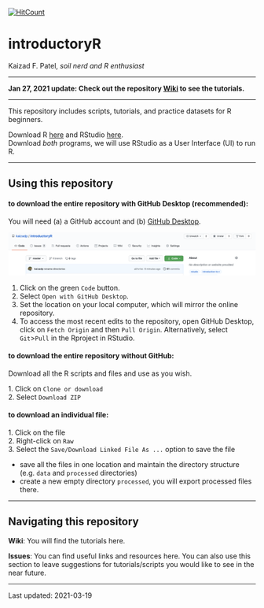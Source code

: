 [![HitCount](http://hits.dwyl.com/kaizadp/introductoryR.svg)](http://hits.dwyl.com/kaizadp/introductoryR)

introductoryR
================
Kaizad F. Patel, *soil nerd and R enthusiast*

-----

**Jan 27, 2021 update: Check out the repository [Wiki](https://github.com/kaizadp/introductoryR/wiki) to see the tutorials.**


-----

This repository includes scripts, tutorials,  and practice datasets for R beginners. 

Download R [here](https://www.r-project.org) and RStudio
[here](https://rstudio.com).  
Download *both* programs, we will use RStudio as a User Interface (UI)
to run R.

-----

## Using this repository  

#### to download the entire repository with GitHub Desktop (recommended):
You will need (a) a GitHub account and (b) [GitHub Desktop](https://desktop.github.com). 

![repo](images/readme/repo_layout.png)

1. Click on the green `Code` button.  
1. Select `Open with GitHub Desktop`.   
1. Set the location on your local computer, which will mirror the online repository.
1. To access the most recent edits to the repository, open GitHub Desktop, click on `Fetch Origin` and then `Pull Origin`. Alternatively, select `Git`>`Pull` in the Rproject in RStudio.

#### to download the entire repository without GitHub:
Download all the R scripts and files and use as you wish.

1\. Click on `Clone or download`  
2\. Select `Download ZIP`

#### to download an individual file:
1\. Click on the file  
2\. Right-click on `Raw`  
3\. Select the `Save/Download Linked File As ...` option to save the file

  - save all the files in one location and maintain the directory
    structure (e.g. `data` and `processed` directories)  
  - create a new empty directory `processed`, you will export processed
    files there.

-----

## Navigating this repository  

**Wiki**: You will find the tutorials here.

**Issues**: You can find useful links and resources here. You can also use this section to leave suggestions for tutorials/scripts you would like to see in the near future. 

-----

Last updated: 2021-03-19
